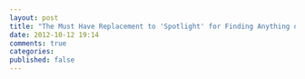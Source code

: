 ```yaml
---
layout: post
title: "The Must Have Replacement to 'Spotlight' for Finding Anything on Your Mac"
date: 2012-10-12 19:14
comments: true
categories: 
published: false
---
```

